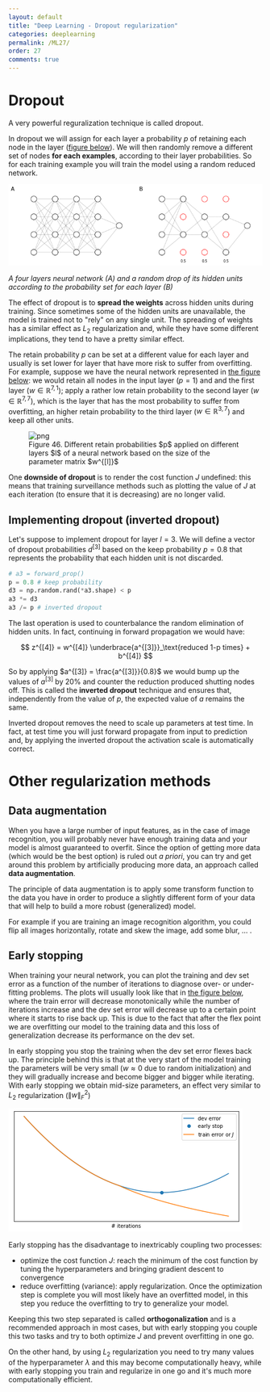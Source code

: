 ```yaml
---
layout: default
title: "Deep Learning - Dropout regularization"
categories: deeplearning
permalink: /ML27/
order: 27
comments: true
---
```


#  Dropout
A very powerful reguralization technique is called dropout. 

In dropout we will assign for each layer a probability $p$ of retaining each node in the layer (<a href="#dropout">figure below</a>). We will then randomly remove a different set of nodes **for each examples**, according to their layer probabilities. So for each training example you will train the model using a random reduced network.


    
![png](ML-27-DeepLearningDropout_files/ML-27-DeepLearningDropout_2_0.png)
    


<i id ="dropout">A four layers neural network (A) and a random drop of its hidden units according to the probability set for each layer (B)</i>

The effect of dropout is to **spread the weights** across hidden units during training. Since sometimes some of the hidden units are unavailable, the model is trained not to "rely" on any single unit. The spreading of weights has a similar effect as $L_2$ regularization and, while they have some different implications, they tend to have a pretty similar effect.

The retain probability $p$ can be set at a different value for each layer and usually is set lower for layer that have more risk to suffer from overfitting. For example, suppose we have the neural network represented in <a href="#diffdropout">the figure below</a>: we would retain all nodes in the input layer ($p=1$) and and the first layer ($w \in \mathbb{R}^{7, 1}$); apply a rather low retain probability to the second layer ($w \in \mathbb{R}^{7, 7}$), which is the layer that has the most probability to suffer from overfitting, an higher retain probability to the third layer ($w \in \mathbb{R}^{3, 7}$) and keep all other units.


    

<figure id="diffdropout">
    <img src="{{site.baseurl}}/pages/ML-27-DeepLearningDropout_files/ML-27-DeepLearningDropout_4_0.png" alt="png">
    <figcaption>Figure 46. Different retain probabilities $p$ applied on different layers $l$ of a neural network based on the size of the parameter matrix $w^{[l]}$</figcaption>
</figure>

One **downside of dropout** is to render the cost function $J$ undefined: this means that training surveillance methods such as plotting the value of $J$ at each iteration (to ensure that it is decreasing) are no longer valid.  

## Implementing dropout (inverted dropout)
Let's suppose to implement dropout for layer $l=3$. We will define a vector of dropout probabilities $d^{[3]}$ based on the keep probability $p = 0.8$ that represents the probability that each hidden unit is not discarded.


```python
# a3 = forward_prop()
p = 0.8 # keep probability
d3 = np.random.rand(*a3.shape) < p
a3 *= d3
a3 /= p # inverted dropout
```

The last operation is used to counterbalance the random elimination of hidden units. In fact, continuing in forward propagation we would have:

$$
z^{[4]} = w^{[4]}  \underbrace{a^{[3]}}_\text{reduced 1-p times}  + b^{[4]}
$$

So by applying $a^{[3]} = \frac{a^{[3]}}{0.8}$ we would bump up the values of $a^{[3]}$ by 20% and counter the reduction produced shutting nodes off. This is called the **inverted dropout** technique and ensures that, independently from the value of $p$, the expected value of $a$ remains the same.

Inverted dropout removes the need to scale up parameters at test time. In fact, at test time you will just forward propagate from input to prediction and, by applying the inverted dropout the activation scale is automatically correct.

# Other regularization methods

## Data augmentation
When you have a large number of input features, as in the case of image recognition, you will probably never have enough training data and your model is almost guaranteed to overfit. Since the option of getting more data (which would be the best option) is ruled out *a priori*, you can try and get around this problem by artificially producing more data, an approach called **data augmentation**.

The principle of data augmentation is to apply some transform function to the data you have in order to produce a slightly different form of your data that will help to build a more robust (generalized) model. 

For example if you are training an image recognition algorithm, you could flip all images horizontally, rotate and skew the image, add some blur, ... .

## Early stopping
When training your neural network, you can plot the training and dev set error as a function of the number of iterations to diagnose over- or under-fitting problems. The plots will usually look like that in <a href="#earlystop">the figure below</a>, where the train error will decrease monotonically while the number of iterations increase and the dev set error will decrease up to a certain point where it starts to rise back up. This is due to the fact that after the flex point we are overfitting our model to the training data and this loss of generalization decrease its performance on the dev set.

In early stopping you stop the training when the dev set error flexes back up. The principle behind this is that at the very start of the model training the parameters will be very small ($w \approx 0$ due to random initialization) and they will gradually increase and become bigger and bigger while iterating. With early stopping we obtain mid-size parameters, an effect very similar to $L_2$ regularization ($\| w \|_F^2$)


    
![png](ML-27-DeepLearningDropout_files/ML-27-DeepLearningDropout_9_0.png)
    


Early stopping has the disadvantage to inextricably coupling two processes:

* optimize the cost function $J$: reach the minimum of the cost function by tuning the hyperparameters and bringing gradient descent to convergence
* reduce overfitting (variance): apply regularization. Once the optimization step is complete you will most likely have an overfitted model, in this step you reduce the overfitting to try to generalize your model.

Keeping this two step separated is called **orthogonalization** and is a recommended approach in most cases, but with early stopping you couple this two tasks and try to both optimize $J$ and prevent overfitting in one go.

On the other hand, by using $L_2$ regularization you need to try many values of the hyperparameter $\lambda$ and this may become computationally heavy, while with early stopping you train and regularize in one go and it's much more computationally efficient.
